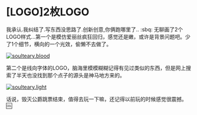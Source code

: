 # [LOGO]2枚LOGO

我承认.我纠结了.写东西没思路了.创新创意,你俩跑哪里了.. :sbq: 无聊画了2个LOGO样式...第一个是模仿爱丽丝疯狂回归，感觉还是嫩，或许是背景问题吧。少了1个细节，横向的一个光效，偷懒不去做了。

[![soulteary.blood](https://attachment.soulteary.com/2011/06/15/soulteary.blood_.png "soulteary.blood")](https://attachment.soulteary.com/2011/06/15/soulteary.blood_.png) 

第二个是线向字体的LOGO，脑海里模模糊糊记得有见过类似的东西，但是网上搜索了半天也没找到那个点子的源头是神马地方来的。 

[![soulteary.light](https://attachment.soulteary.com/2011/06/15/soulteary.light_.png "soulteary.light")](https://attachment.soulteary.com/2011/06/15/soulteary.light_.png) 

话说，毁灭公爵跳票结束，值得去玩一下嘛，还记得以前玩的时候感觉很震撼。 :cool:

